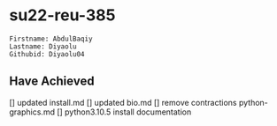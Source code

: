 # su22-reu-385

```
Firstname: AbdulBaqiy
Lastname: Diyaolu
Githubid: Diyaolu04
```
## Have Achieved
 [] updated install.md
 [] updated bio.md
 [] remove contractions python-graphics.md
 [] python3.10.5 install documentation
